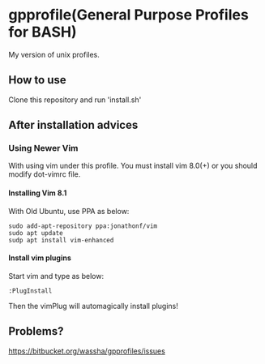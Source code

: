 # gpprofile(General Purpose Profiles for BASH)
My version of unix profiles.

## How to use
Clone this repository and run 'install.sh'

## After installation advices

### Using Newer Vim
With using vim under this profile. You must install vim 8.0(+) or you should modify dot-vimrc file.

#### Installing Vim 8.1
With Old Ubuntu, use PPA as below:
```
sudo add-apt-repository ppa:jonathonf/vim
sudo apt update
sudp apt install vim-enhanced
```
#### Install vim plugins
Start vim and type as below:
```
:PlugInstall
```
Then the vimPlug will automagically install plugins!

## Problems?
https://bitbucket.org/wassha/gpprofiles/issues
